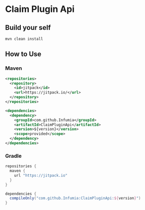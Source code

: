 # Claim Plugin Api

## Build your self

`mvn clean install`

## How to Use

### Maven

```xml
<repositories>
  <repository>
    <id>jitpack</id>
    <url>https://jitpack.io/</url>
  </repository>
</repositories>
```

```xml
<dependencies>
  <dependency>
    <groupId>com.github.Infumia</groupId>
    <artifactId>ClaimPluginApi</artifactId>
    <version>${version}</version>
    <scope>provided</scope>
  </dependency>
</dependencies>
```

### Gradle

```groovy
repositories {
  maven {
    url "https://jitpack.io"
  }
}
```

```groovy
dependencies {
  compileOnly("com.github.Infumia:ClaimPluginApi:${version}")
}
```
